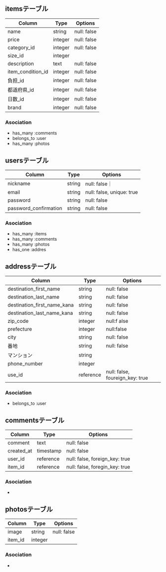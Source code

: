 ## itemsテーブル

|Column|Type|Options|
|------|----|-------|
|name|string|null: false|
|price|integer|null: false|
|category_id|integer|null: false|
|size_id|integer||
|description|text|null: false|
|item_condition_id|integer|null: false|
|負担_id|integer|null: false|
|都道府県_id|integer|null: false|
|日数_id|integer|null: false|
|brand|integer|null: false|
### Asociation
- has_many :comments
- belongs_to :user
- has_many :photos

## usersテーブル

|Column|Type|Options|
|------|----|-------|
|nickname|string|null: false｜
|email|string|null: false, unique: true|
|password|string|null: false|
|password_confirmation|string|null: false|
### Asociation
- has_many :items
- has_many :comments
- has_many :photos
- has_one :addres
## addressテーブル

|Column|Type|Options|
|------|----|-------|
|destination_first_name|string|null: false|
|destination_last_name|string|null: false|
|destination_first_name_kana|string|null: false|
|destination_last_name_kana|string|null: false|
|zip_code|integer|null:f alse|
|prefecture|integer|null:false|
|city|string|null: false|
|番地|string|null: false|
|マンション|string||
|phone_number|integer||
|use_id|reference|null: false, foureign_key: true|
### Asociation
- belongs_to :user

## commentsテーブル
|Column|Type|Options|
|------|----|-------|
|comment|text|null: false|
|created_at|timestamp|null: false|
|user_id|reference|null: false, foreign_key: true|
|item_id|reference|null: false, foregin_key: true|
### Asociation
- 

## photosテーブル
|Column|Type|Options|
|------|----|-------|
|image|string|null: false|
|item_id|integer||
### Asociation
- 
